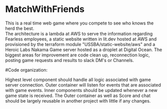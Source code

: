 # MatchWithFriends

This is a real time web game where you compete to see who knows the herd the best.  
The architecture is a lambda at AWS to serve the information regarding Fearless employees, a static website written in lit.dev hosted at AWS and provisioned
by the terraform module "USSBA/static-website/aws" and a Heroic Labs Nakama Game server hosted as a droplet at Digital Ocean. 
The biggest areas for improvement are code clean up, reconnection logic, posting game requests and results to slack DM's or Channels.


#Code organization:

Highest level component should handle all logic associated with game server connection.  Outer container will listen for events that are associated 
with game events.  Inner components should be updated whenever a new game state is received.  The Outer container as well as Score and chat should be 
largely reusable in another project with little if any changes.
